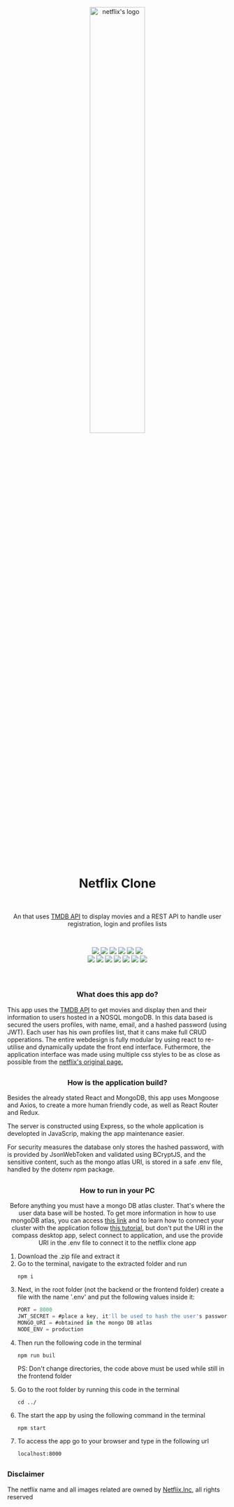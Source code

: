 <p align="center">
<img src="https://logosmarcas.net/wp-content/uploads/2020/04/Netflix-Logo.png" alt="netflix's logo" width='50%' align="center"/>
</p>
<h1 align="center">Netflix Clone</h1>
<p>&nbsp</p>
<p align="center"> An that uses <a href='https://www.themoviedb.org/'>TMDB API</a> to display movies and a REST API to handle user registration, login and profiles lists</p>
<p>&nbsp</p>
<div align="center">

<a href='https://bernardo-netflix-clone.herokuapp.com/'>

<img src='https://img.shields.io/badge/website-000000?style=for-the-badge&logo=About.me&logoColor=white'/>

</a>
<img src='https://img.shields.io/badge/Heroku-430098?style=for-the-badge&logo=heroku&logoColor=white'/>
<img src='https://img.shields.io/badge/CSS3-1572B6?style=for-the-badge&logo=css3&logoColor=white'/>
<img src='https://img.shields.io/badge/HTML5-E34F26?style=for-the-badge&logo=html5&logoColor=white'/>
<img src='https://img.shields.io/badge/Linux-FCC624?style=for-the-badge&logo=linux&logoColor=black'/>
<img src='https://img.shields.io/badge/JavaScript-323330?style=for-the-badge&logo=javascript&logoColor=F7DF1E'/>

</div>

<div align='center'>
<img src='https://img.shields.io/badge/React-20232A?style=for-the-badge&logo=react&logoColor=61DAFB'/>
<img src='	https://img.shields.io/badge/React_Router-CA4245?style=for-the-badge&logo=react-router&logoColor=white'/>
<img src='https://img.shields.io/badge/Redux-593D88?style=for-the-badge&logo=redux&logoColor=white'/>
<img src='https://img.shields.io/badge/Node.js-339933?style=for-the-badge&logo=nodedotjs&logoColor=white'/>
<img src='https://img.shields.io/badge/npm-CB3837?style=for-the-badge&logo=npm&logoColor=white'/>
<img src='https://img.shields.io/badge/MongoDB-4EA94B?style=for-the-badge&logo=mongodb&logoColor=white'/>
<img src='https://img.shields.io/badge/JWT-000000?style=for-the-badge&logo=JSON%20web%20tokens&logoColor=white'/>

</div>

<p>&nbsp</p>

<h2></h2>
<h3 align='center'>What does this app do?</h3>
<p>This app uses the <a href='https://www.themoviedb.org/'>TMDB API</a> to get movies and display then and their information to users hosted in a NOSQL mongoDB. In this data based is secured the users profiles, with name, email, and a hashed password (using JWT). Each user has his own profiles list, that it cans make full CRUD opperations.
The entire webdesign is fully modular by using react to re-utilise and dynamically update the front end interface. Futhermore, the application interface was made using multiple css styles to be as close as possible from the <a href='http://www.netflix.com.br'>netflix's original page.</a></p>

<h2></h2>
<h3 align='center'>How is the application build?</h3>
<p>Besides the already stated React and MongoDB, this app uses Mongoose and Axios, to create a more human friendly code, as well as React Router and Redux.</p>
<p>The server is constructed using Express, so the whole application is developted in JavaScrip, making the app maintenance easier.</p>
<p>For security measures the database only stores the hashed password, with is provided by JsonWebToken and validated using BCryptJS, and the sensitive content, such as the mongo atlas URI, is stored in a safe .env file, handled by the dotenv npm package.</p>
<h2></h2>
<h3 align='center'>How to run in your PC</h3>

<p align='center'>Before anything you must have a mongo DB atlas cluster. That's where the user data base will be hosted. To get more information in how to use mongoDB atlas, you can access <a href='https://docs.atlas.mongodb.com/tutorial/create-new-cluster/'>this link</a> and to learn how to connect your cluster with the application follow <a href='https://docs.atlas.mongodb.com/compass-connection/'>this tutorial</a>, but don't put the URI in the compass desktop app, select connect to application, and use the provide URI in the .env file to connect it to the netflix clone app</p>

<ol>
<li>Download the .zip file and extract it</li>
<li>Go to the terminal, navigate to the extracted folder and run</li>

```
npm i
```
<li>Next, in the root folder (not the backend or the frontend folder) create a file with the name '.env' and put the following values inside it:</li>

```js
PORT = 8000
JWT_SECRET = #place a key, it'll be used to hash the user's passwords to save in the database
MONGO_URI = #obtained in the mongo DB atlas
NODE_ENV = production
```

<li>Then run the following code in the terminal</li>

```
npm run buil
```

<p>PS: Don't change directories, the code above must be used while still in the frontend folder</p>

<li>Go to the root folder by running this code in the terminal

```
cd ../
```
<li>The start the app by using the following command in the terminal</li>

```
npm start
```

<li>To access the app go to your browser and type in the following url</li>

```
localhost:8000
```
</ol>

<h2></h2>
<h3>Disclaimer</h3>
<p>The netflix name and all images related are owned by <a href='http://www.netflix.com'>Netflix.Inc</a>, all rights reserved</p>
